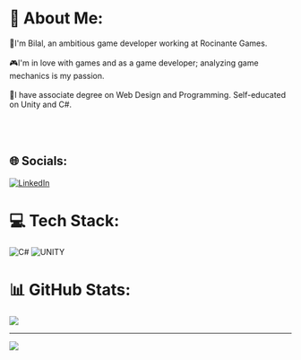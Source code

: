 # 💫 About Me:
👋I'm Bilal, an ambitious game developer working at Rocinante Games.<br><br>🎮I'm in love with games and as a game developer; analyzing game mechanics is my passion.<br><br>📘I have associate degree on Web Design and Programming. Self-educated on Unity and C#.<br><br><br><br>


## 🌐 Socials:
[![LinkedIn](https://img.shields.io/badge/LinkedIn-%230077B5.svg?logo=linkedin&logoColor=white)](https://linkedin.com/in/bcsenkal) 

# 💻 Tech Stack:
![C#](https://img.shields.io/badge/c%23-%23239120.svg?style=for-the-badge&logo=c-sharp&logoColor=white) ![UNITY](https://img.shields.io/badge/Unity-%2320232a.svg?style=for-the-badge&logo=unity&logoColor=white)
# 📊 GitHub Stats:
![](https://github-readme-stats.vercel.app/api?username=bcsenkal&theme=tokyonight&hide_border=false&include_all_commits=false&count_private=true)<br/>

---
[![](https://visitcount.itsvg.in/api?id=bcsenkal&icon=0&color=1)](https://visitcount.itsvg.in)
